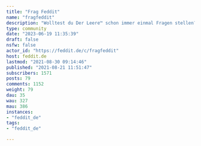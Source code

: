```yaml
---
title: "Frag Feddit" 
name: "fragfeddit"
description: "Wolltest du Der Leere™ schon immer einmal Fragen stellen? Tue dies hier."
type: community
date: "2023-06-19 11:35:39"
draft: false
nsfw: false
actor_id: "https://feddit.de/c/fragfeddit"
host: feddit.de
lastmod: "2021-08-30 09:14:46"
published: "2021-08-21 11:51:47"
subscribers: 1571
posts: 79
comments: 1152
weight: 79
dau: 35
wau: 327
mau: 386
instances:
- "feddit_de"
tags: 
- "feddit_de"

---
```

